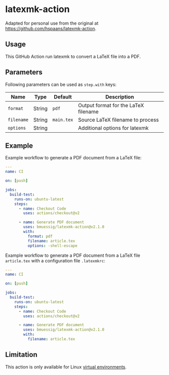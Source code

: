 # latexmk-action

Adapted for personal use from the original at <https://github.com/hspaans/latexmk-action>.

## Usage

This GitHub Action run latexmk to convert a LaTeX file into a PDF.

## Parameters

Following parameters can be used as `step.with` keys:

| Name       | Type   | Default    | Description                          |
| ---------- | ------ | ---------- | ------------------------------------ |
| `format`   | String | `pdf`      | Output format for the LaTeX filename |
| `filename` | String | `main.tex` | Source LaTeX filename to process     |
| `options`  | String |            | Additional options for latexmk       |

## Example

Example workflow to generate a PDF document from a LaTeX file:

```yaml
---
name: CI

on: [push]

jobs:
  build-test:
    runs-on: ubuntu-latest
    steps:
      - name: Checkout Code
        uses: actions/checkout@v2

      - name: Generate PDF document
        uses: bmuessig/latexmk-action@v2.1.0
        with:
          format: pdf
          filename: article.tex
          options: -shell-escape
```

Example workflow to generate a PDF document from a LaTeX file `article.tex` with a configuration file `.latexmkrc`:

```yaml
---
name: CI

on: [push]

jobs:
  build-test:
    runs-on: ubuntu-latest
    steps:
      - name: Checkout Code
        uses: actions/checkout@v2

      - name: Generate PDF document
        uses: bmuessig/latexmk-action@v2.1.0
        with:
          filename: article.tex
```

## Limitation

This action is only available for Linux [virtual environments](https://help.github.com/en/articles/virtual-environments-for-github-actions#supported-virtual-environments-and-hardware-resources).
